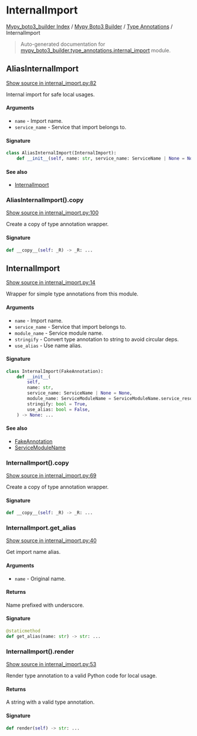 # InternalImport

[Mypy_boto3_builder Index](../../README.md#mypy_boto3_builder-index) /
[Mypy Boto3 Builder](../index.md#mypy-boto3-builder) /
[Type Annotations](./index.md#type-annotations) /
InternalImport

> Auto-generated documentation for [mypy_boto3_builder.type_annotations.internal_import](https://github.com/youtype/mypy_boto3_builder/blob/main/mypy_boto3_builder/type_annotations/internal_import.py) module.

## AliasInternalImport

[Show source in internal_import.py:82](https://github.com/youtype/mypy_boto3_builder/blob/main/mypy_boto3_builder/type_annotations/internal_import.py#L82)

Internal import for safe local usages.

#### Arguments

- `name` - Import name.
- `service_name` - Service that import belongs to.

#### Signature

```python
class AliasInternalImport(InternalImport):
    def __init__(self, name: str, service_name: ServiceName | None = None) -> None: ...
```

#### See also

- [InternalImport](#internalimport)

### AliasInternalImport().__copy__

[Show source in internal_import.py:100](https://github.com/youtype/mypy_boto3_builder/blob/main/mypy_boto3_builder/type_annotations/internal_import.py#L100)

Create a copy of type annotation wrapper.

#### Signature

```python
def __copy__(self: _R) -> _R: ...
```



## InternalImport

[Show source in internal_import.py:14](https://github.com/youtype/mypy_boto3_builder/blob/main/mypy_boto3_builder/type_annotations/internal_import.py#L14)

Wrapper for simple type annotations from this module.

#### Arguments

- `name` - Import name.
- `service_name` - Service that import belongs to.
- `module_name` - Service module name.
- `stringify` - Convert type annotation to string to avoid circular deps.
- `use_alias` - Use name alias.

#### Signature

```python
class InternalImport(FakeAnnotation):
    def __init__(
        self,
        name: str,
        service_name: ServiceName | None = None,
        module_name: ServiceModuleName = ServiceModuleName.service_resource,
        stringify: bool = True,
        use_alias: bool = False,
    ) -> None: ...
```

#### See also

- [FakeAnnotation](./fake_annotation.md#fakeannotation)
- [ServiceModuleName](../enums/service_module_name.md#servicemodulename)

### InternalImport().__copy__

[Show source in internal_import.py:69](https://github.com/youtype/mypy_boto3_builder/blob/main/mypy_boto3_builder/type_annotations/internal_import.py#L69)

Create a copy of type annotation wrapper.

#### Signature

```python
def __copy__(self: _R) -> _R: ...
```

### InternalImport.get_alias

[Show source in internal_import.py:40](https://github.com/youtype/mypy_boto3_builder/blob/main/mypy_boto3_builder/type_annotations/internal_import.py#L40)

Get import name alias.

#### Arguments

- `name` - Original name.

#### Returns

Name prefixed with underscore.

#### Signature

```python
@staticmethod
def get_alias(name: str) -> str: ...
```

### InternalImport().render

[Show source in internal_import.py:53](https://github.com/youtype/mypy_boto3_builder/blob/main/mypy_boto3_builder/type_annotations/internal_import.py#L53)

Render type annotation to a valid Python code for local usage.

#### Returns

A string with a valid type annotation.

#### Signature

```python
def render(self) -> str: ...
```
